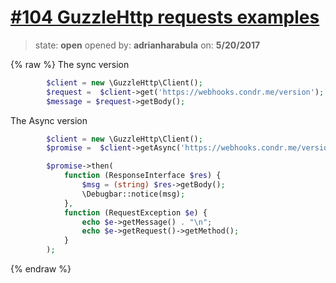 # [\#104 GuzzleHttp requests examples](https://github.com/adrianharabula/condr/issues/104)

> state: **open** opened by: **adrianharabula** on: **5/20/2017**

{% raw %}
The sync version
```php
        $client = new \GuzzleHttp\Client();
        $request =  $client->get('https://webhooks.condr.me/version');
        $message = $request->getBody();
```

The Async version
```php
        $client = new \GuzzleHttp\Client();
        $promise =  $client->getAsync('https://webhooks.condr.me/version');

        $promise->then(
            function (ResponseInterface $res) {
                $msg = (string) $res->getBody();
                \Debugbar::notice(msg);
            },
            function (RequestException $e) {
                echo $e->getMessage() . "\n";
                echo $e->getRequest()->getMethod();
            }
        );
```
{% endraw %}



